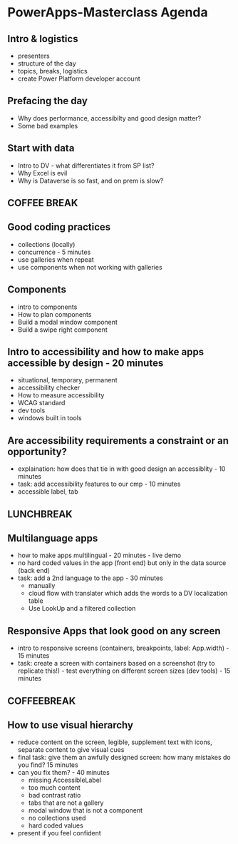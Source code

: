 # PowerApps-Masterclass Agenda

## Intro & logistics

- presenters
- structure of the day
- topics, breaks, logistics
- create Power Platform developer account

## Prefacing the day

- Why does performance, accessibilty and good design matter?
- Some bad examples

## Start with data

- Intro to DV - what differentiates it from SP list?
- Why Excel is evil
- Why is Dataverse is so fast, and on prem is slow?

## COFFEE BREAK

## Good coding practices

- collections (locally)
- concurrence - 5 minutes
- use galleries when repeat
- use components when not working with galleries

## Components

- intro to components
- How to plan components
- Build a modal window component
- Build a swipe right component

## Intro to accessibility and how to make apps accessible by design - 20 minutes

- situational, temporary, permanent
- accessibility checker
- How to measure accessibility
- WCAG standard
- dev tools
- windows built in tools

## Are accessibility requirements a constraint or an opportunity?

- explaination: how does that tie in with good design an accessiblity - 10 minutes
- task: add accessibility features to our cmp - 10 minutes
- accessible label, tab

## LUNCHBREAK

## Multilanguage apps

- how to make apps multilingual - 20 minutes - live demo
- no hard coded values in the app (front end) but only in the data source (back end)
- task: add a 2nd language to the app - 30 minutes
  - manually
  - cloud flow with translater which adds the words to a DV localization table
  - Use LookUp and a filtered collection

## Responsive Apps that look good on any screen

- intro to responsive screens (containers, breakpoints, label:  App.width) - 15 minutes
- task: create a screen with containers based on a screenshot (try to replicate this!) - test everything on different screen sizes (dev tools) - 15 minutes

## COFFEEBREAK

## How to use visual hierarchy

- reduce content on the screen, legible, supplement text with icons, separate content to give visual cues
- final task: give them an awfully designed screen: how many mistakes do you find? 15 minutes
- can you fix them? - 40 minutes
  - missing AccessibleLabel
  - too much content
  - bad contrast ratio
  - tabs that are not a gallery
  - modal window that is not a component
  - no collections used
  - hard coded values
- present if you feel confident
